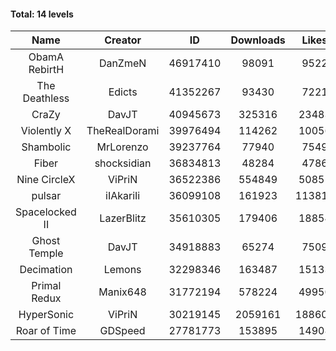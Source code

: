 #### Total: 14 levels

| Name | Creator | ID | Downloads | Likes |
|:---:|:---:|:---:|:---:|:---:|
| ObamA RebirtH | DanZmeN | 46917410 | 98091 | 9522
| The Deathless | Edicts | 41352267 | 93430 | 7221
| CraZy | DavJT | 40945673 | 325316 | 23483
| Violently X | TheRealDorami | 39976494 | 114262 | 10056
| Shambolic | MrLorenzo | 39237764 | 77940 | 7549
| Fiber | shocksidian | 36834813 | 48284 | 4786
| Nine CircleX | ViPriN | 36522386 | 554849 | 50851
| pulsar | iIAkariIi | 36099108 | 161923 | 113818
| Spacelocked II | LazerBlitz | 35610305 | 179406 | 18854
| Ghost Temple | DavJT | 34918883 | 65274 | 7509
| Decimation | Lemons | 32298346 | 163487 | 15133
| Primal Redux | Manix648 | 31772194 | 578224 | 49950
| HyperSonic | ViPriN | 30219145 | 2059161 | 188601
| Roar of Time | GDSpeed | 27781773 | 153895 | 14908
